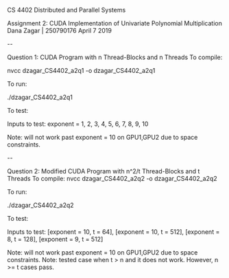 CS 4402 Distributed and Parallel Systems

Assignment 2: CUDA Implementation of Univariate Polynomial Multiplication
Dana Zagar | 250790176
April 7 2019

--

Question 1: CUDA Program with n Thread-Blocks and n Threads
To compile:

nvcc dzagar_CS4402_a2q1 -o dzagar_CS4402_a2q1

To run:

./dzagar_CS4402_a2q1

To test:

Inputs to test: exponent = 1, 2, 3, 4, 5, 6, 7, 8, 9, 10

Note: will not work past exponent = 10 on GPU1,GPU2 due to space constraints.

--

Question 2: Modified CUDA Program with n^2/t Thread-Blocks and t Threads
To compile:
nvcc dzagar_CS4402_a2q2 -o dzagar_CS4402_a2q2

To run:

./dzagar_CS4402_a2q2 

To test:

Inputs to test: [exponent = 10, t = 64], [exponent = 10, t = 512], [exponent = 8, t = 128], [exponent = 9, t = 512]

Note: will not work past exponent = 10 on GPU1,GPU2 due to space constraints.
Note: tested case when t > n and it does not work. However, n >= t cases pass.

